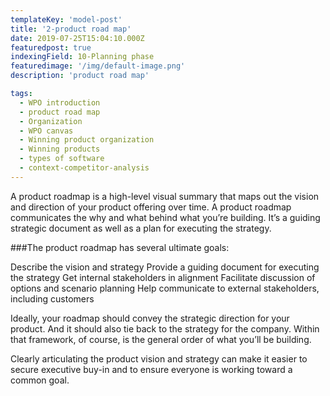 ```yaml
---
templateKey: 'model-post'
title: '2-product road map'
date: 2019-07-25T15:04:10.000Z
featuredpost: true
indexingField: 10-Planning phase
featuredimage: '/img/default-image.png'
description: 'product road map'

tags:
  - WPO introduction
  - product road map
  - Organization
  - WPO canvas
  - Winning product organization
  - Winning products
  - types of software
  - context-competitor-analysis
---
```

A product roadmap is a high-level visual summary that maps out the vision and direction of your product offering over time. A product roadmap communicates the why and what behind what you’re building. It’s a guiding strategic document as well as a plan for executing the strategy.



###The product roadmap has several ultimate goals:

Describe the vision and strategy
Provide a guiding document for executing the strategy
Get internal stakeholders in alignment
Facilitate discussion of options and scenario planning
Help communicate to external stakeholders, including customers


Ideally, your roadmap should convey the strategic direction for your product. And it should also tie back to the strategy for the company. Within that framework, of course, is the general order of what you’ll be building.

Clearly articulating the product vision and strategy can make it easier to secure executive buy-in and to ensure everyone is working toward a common goal.